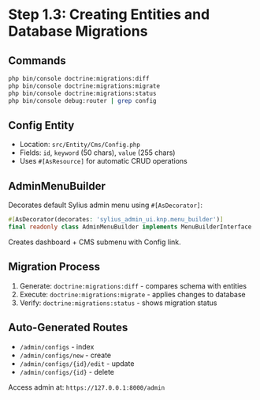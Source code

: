 # Step 1.3: Creating Entities and Database Migrations

## Commands

```bash
php bin/console doctrine:migrations:diff
php bin/console doctrine:migrations:migrate
php bin/console doctrine:migrations:status
php bin/console debug:router | grep config
```

## Config Entity

- Location: `src/Entity/Cms/Config.php`
- Fields: `id`, `keyword` (50 chars), `value` (255 chars)
- Uses `#[AsResource]` for automatic CRUD operations

## AdminMenuBuilder

Decorates default Sylius admin menu using `#[AsDecorator]`:

```php
#[AsDecorator(decorates: 'sylius_admin_ui.knp.menu_builder')]
final readonly class AdminMenuBuilder implements MenuBuilderInterface
```

Creates dashboard + CMS submenu with Config link.

## Migration Process

1. Generate: `doctrine:migrations:diff` - compares schema with entities
2. Execute: `doctrine:migrations:migrate` - applies changes to database
3. Verify: `doctrine:migrations:status` - shows migration status

## Auto-Generated Routes

- `/admin/configs` - index
- `/admin/configs/new` - create  
- `/admin/configs/{id}/edit` - update
- `/admin/configs/{id}` - delete

Access admin at: `https://127.0.0.1:8000/admin`